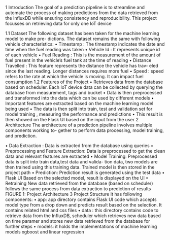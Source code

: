 1 Introduction
The goal of a prediction pipeline is to streamline and automate the process of making
predictions from the data retrieved from the InfluxDB while ensuring consistency
and reproducibility. This project focusses on retrieving data for only one IoT device

1.1 Dataset
The following dataset has been taken for the machine learning model to make pre-
dictions. The dataset remains the same with following vehicle characteristics:
• Timestamp : The timestamp indicates the date and time when the fuel reading
was taken
• Vehicle Id : It represents unique id of each vehicle
• Fuel Reading : This is the measurement of the amount of fuel present in the
vehicle’s fuel tank at the time of reading
• Distance Travelled : This feature represents the distance the vehicle has trav-
eled since the last reading. Longer distances requires more fuel
• Speed : speed refers to the rate at which the vehicle is moving. It can impact
fuel consumption
1.2 Features of the Project
• Retrieves data from the database based on scheduler. Each IoT device data can
be collected by querying the database from measurement, tags and bucket
• Data is then preprocessed and transformed into the data which can be used by
different models
• Important features are extracted based on the machine learning model being
used
• The data is then split into train, test and validation set for model training ,
measuring the performance and predictions
• This result is then showed on the Flask UI based on the input from the user
2 Architecture
The architecture of a prediction pipeline involves multiple components working to-
gether to perform data processing, model training, and prediction. 

• Data Extraction : Data is extracted from the database using queries
• Preprocessing and Feature Extraction: Data is preprocessed to get the clean
data and relevant features are extracted
• Model Training: Preprocessed data is split into train data,test data and valida-
tion data, two models are then trained using this training data. Trained model
is then stored in the project path
• Prediction: Prediction result is generated using the test data
• Flask UI Based on the selected model, result is displayed on the UI
• Retraining New data retrieved from the database (based on scheduler) follows
the same process from data extraction to prediction of results
FIGURE 1: Project Architecture
3 Project Structure
 It has following components:
• app: app directory contains Flask UI code which accepts model type from a
drop down and predicts result based on the selection. It contains related html
and css files
• data : this directory contains code to retrieve data from the InfluxDB, scheduler
which retrieves new data based on time paramer and stores new data retrieved
from the database for further steps
• models: it holds the implementations of machine learning models xgboost and
linear regression
